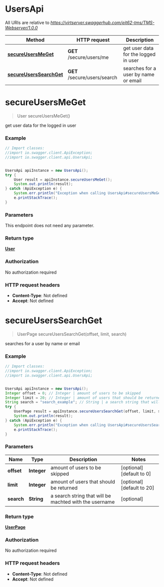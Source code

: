 # UsersApi

All URIs are relative to *https://virtserver.swaggerhub.com/eit62-tms/TMS-Webserver/1.0.0*

Method | HTTP request | Description
------------- | ------------- | -------------
[**secureUsersMeGet**](UsersApi.md#secureUsersMeGet) | **GET** /secure/users/me | get user data for the logged in user
[**secureUsersSearchGet**](UsersApi.md#secureUsersSearchGet) | **GET** /secure/users/search | searches for a user by name or email


<a name="secureUsersMeGet"></a>
# **secureUsersMeGet**
> User secureUsersMeGet()

get user data for the logged in user

### Example
```java
// Import classes:
//import io.swagger.client.ApiException;
//import io.swagger.client.api.UsersApi;


UsersApi apiInstance = new UsersApi();
try {
    User result = apiInstance.secureUsersMeGet();
    System.out.println(result);
} catch (ApiException e) {
    System.err.println("Exception when calling UsersApi#secureUsersMeGet");
    e.printStackTrace();
}
```

### Parameters
This endpoint does not need any parameter.

### Return type

[**User**](User.md)

### Authorization

No authorization required

### HTTP request headers

 - **Content-Type**: Not defined
 - **Accept**: Not defined

<a name="secureUsersSearchGet"></a>
# **secureUsersSearchGet**
> UserPage secureUsersSearchGet(offset, limit, search)

searches for a user by name or email

### Example
```java
// Import classes:
//import io.swagger.client.ApiException;
//import io.swagger.client.api.UsersApi;


UsersApi apiInstance = new UsersApi();
Integer offset = 0; // Integer | amount of users to be skipped
Integer limit = 20; // Integer | amount of users that should be returned
String search = "search_example"; // String | a search string that will be machted with the username
try {
    UserPage result = apiInstance.secureUsersSearchGet(offset, limit, search);
    System.out.println(result);
} catch (ApiException e) {
    System.err.println("Exception when calling UsersApi#secureUsersSearchGet");
    e.printStackTrace();
}
```

### Parameters

Name | Type | Description  | Notes
------------- | ------------- | ------------- | -------------
 **offset** | **Integer**| amount of users to be skipped | [optional] [default to 0]
 **limit** | **Integer**| amount of users that should be returned | [optional] [default to 20]
 **search** | **String**| a search string that will be machted with the username | [optional]

### Return type

[**UserPage**](UserPage.md)

### Authorization

No authorization required

### HTTP request headers

 - **Content-Type**: Not defined
 - **Accept**: Not defined

